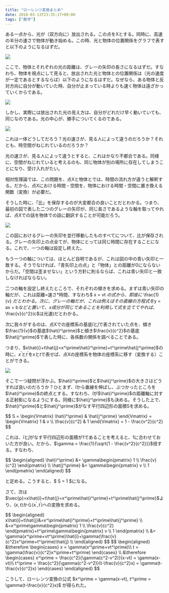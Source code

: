 ```yaml
---
title: "ローレンツ変換まとめ"
date: 2018-03-13T23:35:17+09:00
tags: ["数学"]
---
```


ある一点から、光が（双方向に）放出される。この点をXとする。同時に、高速の半分の速さで物体が動き始める。この時、光と物体の位置関係をグラフで表すと以下のようになるはずだ。

![](/img/lorentz-transformation-matome/1.png)

ここで、物体とそれぞれの光の距離は、グレーの矢印の長さになるはずだ。すなわち、物体を視点にして見ると、放出された光と物体との位置関係は（光の速度が一定であるとするならば）以下のようになるはずだ。なぜなら、ある物体と反対方向に自分が動いていた時、自分が止まっている時よりも速く物体は遠ざかっていくからである。

![](/img/lorentz-transformation-matome/2.png)

しかし、実際には放出された光の見え方は、自分がどれだけ早く動いていても、同じなのである。光の中心が、勝手についてくるのである。

![](/img/lorentz-transformation-matome/3.png)

これは一体どうしてだろう？光の速さが、見る人によって違うのだろうか？それとも、時空間がねじれているのだろうか？

光の速さが、見る人によって違うとすると、これはかなり不都合である。同様に、空間がねじれていると考えるのも、同じ物体が別の場所に存在してしまうことになり、受け入れがたい。

相対性理論では、この問題を、点Xと物体とでは、時間の流れ方が違うと解釈する。だから、点Xにおける時間・空間を、物体における時間・空間に置き換える関数（変換）が必要だ。

そうした時に、「比」を保存するのが大変都合の良いことだとわかる。つまり、最初の図で表した二つのグレーの矢印が、同じ長さであるような軸を取ってやれば、点Xでの話を物体での話に翻訳することが可能だろう。

![](/img/lorentz-transformation-matome/4.png)

この図におけるグレーの矢印を並行移動したものすべてについて、比が保存される。グレーの矢印上の点全てが、物体にとっては同じ時間に存在することになる。これで、一つの軸は設定し終えた。

もう一つの軸については、ほとんど自明であるが、これは図の中の青い矢印と一致する。そうでなければ、「青矢印上の点」と「物体」との距離が0にならないからだ。「空間は歪ませない」という方針に則るならば、これは青い矢印と一致しなければならない。

二つの軸を設定し終えたところで、それぞれの傾きを求める。まずは青い矢印の軸だが、これは距離=速さ*時間、すなわち$ x = vt $の式から、即座に$ \frac{1}{v} $だとわかる。次に、グレーの軸だが、これは例えばその直線の方程式を$y = ax + b$などと置いて、x成分が同じであることを利用して式を立ててやれば、$\frac{v}{c^2}$($c$は光速)だとわかる。

次に我々がするのは、点Xでの座標系の基底$\hat{i}$と$\hat{j}$で表されていた点を、傾き$\frac{1}{v}$の基底$\hat{i^\prime}$と傾き$\frac{v}{c^2}$の基底$\hat{j^\prime}$で表した時に、各係数の関係を調べることである。

つまり、$x\hat{i}+t\hat{j}=x^\prime\hat{i^\prime}+t^\prime\hat{j^\prime}$の時に、$x^\prime$と$t^\prime$を$x$と$t$で表せば、点Xの座標系を物体の座標系に移す（変換する）ことができる。

![](/img/lorentz-transformation-matome/5.png)

そこで一つ疑問が浮かぶ。$\hat{i^\prime}$と$\hat{j^\prime}$の大きさはどうすれば良いのだろうか？ひとまず、$\hat{i}$から垂線を伸ばし、ぶつかったところを$\hat{i^\prime}$の終点とする。すなわち、$\hat{i}$が$\hat{i^\prime}$の距離軸に対する正射影になるようにする。同様に$\hat{j^\prime}$も決める。そうした上で、$\hat{i^\prime}$と$\hat{j^\prime}$がなす平行四辺形の面積Sを求める。

<div>
$$
S =
\begin{Vmatrix}
   \hat{i^\prime} & \hat{j^\prime}
\end{Vmatrix}
=
\begin{Vmatrix}
   1 & v \\
   \frac{v}{c^2} & 1
\end{Vmatrix}
=
1 - \frac{v^2}{c^2}
$$
</div>

これは、$\hat{i}$と$\hat{j}$がなす平行四辺形の面積が1であることを考えると、1に合わせておいた方が良い。だから、$\gamma = \frac{1}{\sqrt{1 - \frac{v^2}{c^2}}}$倍する。すなわち、

<div>
$$
\begin{aligned}
\hat{i^\prime} &=
\gamma\begin{pmatrix}
   1 \\
   \frac{v}{c^2}
\end{pmatrix} \\
\hat{j^\prime} &=
\gamma\begin{pmatrix}
   v \\
   1
\end{pmatrix}
\end{aligned}
$$
</div>

と定める。こうすると、$ S = 1 $になる。

さて、次は$\vec{p}=x\hat{i}+t\hat{j}=x^\prime\hat{i^\prime}+t^\prime\hat{j^\prime}$より、$(x, t)$から$(x^\prime, t^\prime)$への変換を求める。

<div>
$$
\begin{aligned}
x\hat{i}+t\hat{j}&=x^\prime\hat{i^\prime}+t^\prime\hat{j^\prime} \\
&=x^\prime\gamma\begin{pmatrix}
   1 \\
   \frac{v}{c^2}
\end{pmatrix}+t^\prime\gamma\begin{pmatrix}
   v \\
   1
\end{pmatrix} \\
&= \gamma(x^\prime+vt^\prime)\hat{i}+\gamma(\frac{v}{c^2}x^\prime+t^\prime)\hat{j} \\
\end{aligned}
$$
$$
\begin{aligned}
&\therefore \begin{cases}
   x = \gamma(x^\prime+vt^\prime)\\
   t = \gamma(\frac{v}{c^2}x^\prime+t^\prime)
\end{cases} \\
&\therefore \begin{cases}
   x^\prime = \frac{c^2}{\gamma(c^2-v^2)}(x-vt) = \gamma(x-vt)\\
   t^\prime = \frac{c^2}{\gamma(c^2-v^2)}(t-\frac{v}{c^2}x) = \gamma(t-\frac{v}{c^2}x)
\end{cases}
\end{aligned}
$$
</div>

こうして、ローレンツ変換の公式 $x^\prime = \gamma(x-vt), t^\prime = \gamma(t-\frac{v}{c^2}x)$ が得られた。